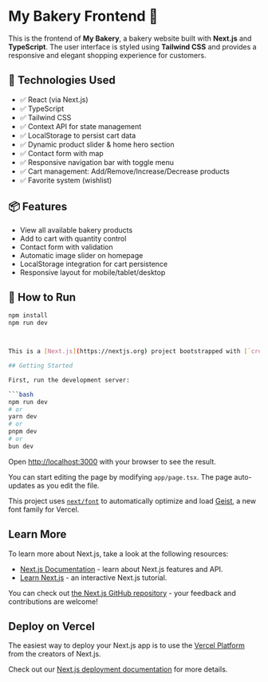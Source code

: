 # My Bakery Frontend 🍞

This is the frontend of **My Bakery**, a bakery website built with **Next.js** and **TypeScript**. The user interface is styled using **Tailwind CSS** and provides a responsive and elegant shopping experience for customers.

## 🔧 Technologies Used
- ✅ React (via Next.js)
- ✅ TypeScript
- ✅ Tailwind CSS
- ✅ Context API for state management
- ✅ LocalStorage to persist cart data
- ✅ Dynamic product slider & home hero section
- ✅ Contact form with map
- ✅ Responsive navigation bar with toggle menu
- ✅ Cart management: Add/Remove/Increase/Decrease products
- ✅ Favorite system (wishlist)

## 📦 Features
- View all available bakery products
- Add to cart with quantity control
- Contact form with validation
- Automatic image slider on homepage
- LocalStorage integration for cart persistence
- Responsive layout for mobile/tablet/desktop

## 🚀 How to Run
```bash
npm install
npm run dev



This is a [Next.js](https://nextjs.org) project bootstrapped with [`create-next-app`](https://nextjs.org/docs/app/api-reference/cli/create-next-app).

## Getting Started

First, run the development server:

```bash
npm run dev
# or
yarn dev
# or
pnpm dev
# or
bun dev
```

Open [http://localhost:3000](http://localhost:3000) with your browser to see the result.

You can start editing the page by modifying `app/page.tsx`. The page auto-updates as you edit the file.

This project uses [`next/font`](https://nextjs.org/docs/app/building-your-application/optimizing/fonts) to automatically optimize and load [Geist](https://vercel.com/font), a new font family for Vercel.

## Learn More

To learn more about Next.js, take a look at the following resources:

- [Next.js Documentation](https://nextjs.org/docs) - learn about Next.js features and API.
- [Learn Next.js](https://nextjs.org/learn) - an interactive Next.js tutorial.

You can check out [the Next.js GitHub repository](https://github.com/vercel/next.js) - your feedback and contributions are welcome!

## Deploy on Vercel

The easiest way to deploy your Next.js app is to use the [Vercel Platform](https://vercel.com/new?utm_medium=default-template&filter=next.js&utm_source=create-next-app&utm_campaign=create-next-app-readme) from the creators of Next.js.

Check out our [Next.js deployment documentation](https://nextjs.org/docs/app/building-your-application/deploying) for more details.
